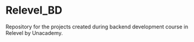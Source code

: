 # Relevel_BD
Repository for the projects created during backend development course in Relevel by Unacademy.
